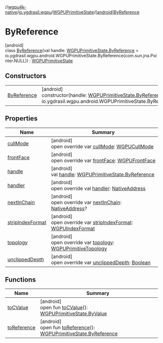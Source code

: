 //[wgpu4k-native](../../../../index.md)/[io.ygdrasil.wgpu](../../index.md)/[WGPUPrimitiveState](../index.md)/[[android]ByReference](index.md)

# ByReference

[android]\
class [ByReference](index.md)(val handle: [WGPUPrimitiveState.ByReference](../../../io.ygdrasil.wgpu.android/-w-g-p-u-primitive-state/-by-reference/index.md) = io.ygdrasil.wgpu.android.WGPUPrimitiveState.ByReference(com.sun.jna.Pointer.NULL)) : [WGPUPrimitiveState](../index.md)

## Constructors

| | |
|---|---|
| [ByReference](-by-reference.md) | [android]<br>constructor(handle: [WGPUPrimitiveState.ByReference](../../../io.ygdrasil.wgpu.android/-w-g-p-u-primitive-state/-by-reference/index.md) = io.ygdrasil.wgpu.android.WGPUPrimitiveState.ByReference(com.sun.jna.Pointer.NULL)) |

## Properties

| Name | Summary |
|---|---|
| [cullMode](cull-mode.md) | [android]<br>open override var [cullMode](cull-mode.md): [WGPUCullMode](../../-w-g-p-u-cull-mode/index.md) |
| [frontFace](front-face.md) | [android]<br>open override var [frontFace](front-face.md): [WGPUFrontFace](../../-w-g-p-u-front-face/index.md) |
| [handle](handle.md) | [android]<br>val [handle](handle.md): [WGPUPrimitiveState.ByReference](../../../io.ygdrasil.wgpu.android/-w-g-p-u-primitive-state/-by-reference/index.md) |
| [handler](handler.md) | [android]<br>open override val [handler](handler.md): [NativeAddress](../../../ffi/-native-address/index.md) |
| [nextInChain](next-in-chain.md) | [android]<br>open override var [nextInChain](next-in-chain.md): [NativeAddress](../../../ffi/-native-address/index.md)? |
| [stripIndexFormat](strip-index-format.md) | [android]<br>open override var [stripIndexFormat](strip-index-format.md): [WGPUIndexFormat](../../-w-g-p-u-index-format/index.md) |
| [topology](topology.md) | [android]<br>open override var [topology](topology.md): [WGPUPrimitiveTopology](../../-w-g-p-u-primitive-topology/index.md) |
| [unclippedDepth](unclipped-depth.md) | [android]<br>open override var [unclippedDepth](unclipped-depth.md): [Boolean](https://kotlinlang.org/api/core/kotlin-stdlib/kotlin/-boolean/index.html) |

## Functions

| Name | Summary |
|---|---|
| [toCValue](../[android]to-c-value.md) | [android]<br>open fun [toCValue](../[android]to-c-value.md)(): [WGPUPrimitiveState.ByValue](../../../io.ygdrasil.wgpu.android/-w-g-p-u-primitive-state/-by-value/index.md) |
| [toReference](../to-reference.md) | [android]<br>open fun [toReference](../to-reference.md)(): [WGPUPrimitiveState.ByReference](../../../io.ygdrasil.wgpu.android/-w-g-p-u-primitive-state/-by-reference/index.md) |